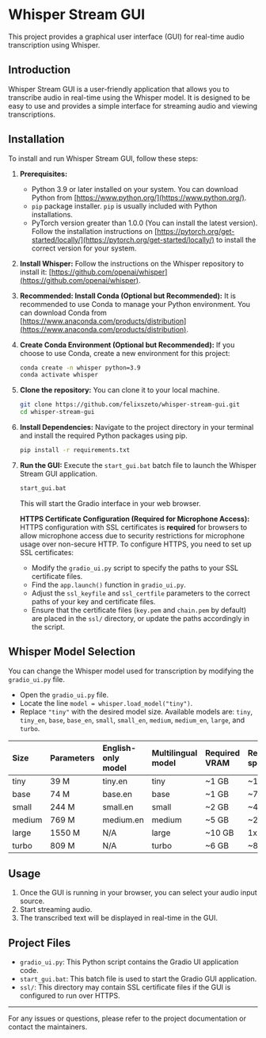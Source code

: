 # Whisper Stream GUI

This project provides a graphical user interface (GUI) for real-time audio transcription using Whisper.

## Introduction

Whisper Stream GUI is a user-friendly application that allows you to transcribe audio in real-time using the Whisper model. It is designed to be easy to use and provides a simple interface for streaming audio and viewing transcriptions.

## Installation

To install and run Whisper Stream GUI, follow these steps:

1.  **Prerequisites:**
    -   Python 3.9 or later installed on your system. You can download Python from [https://www.python.org/](https://www.python.org/).
    -   `pip` package installer. `pip` is usually included with Python installations.
    -   PyTorch version greater than 1.0.0 (You can install the latest version). Follow the installation instructions on [https://pytorch.org/get-started/locally/](https://pytorch.org/get-started/locally/) to install the correct version for your system.

2.  **Install Whisper:**
    Follow the instructions on the Whisper repository to install it: [https://github.com/openai/whisper](https://github.com/openai/whisper).

3.  **Recommended: Install Conda (Optional but Recommended):**
    It is recommended to use Conda to manage your Python environment. You can download Conda from [https://www.anaconda.com/products/distribution](https://www.anaconda.com/products/distribution).

4.  **Create Conda Environment (Optional but Recommended):**
    If you choose to use Conda, create a new environment for this project:

    ```bash
    conda create -n whisper python=3.9
    conda activate whisper
    ```

5.  **Clone the repository:**
    You can clone it to your local machine.

    ```bash
    git clone https://github.com/felixszeto/whisper-stream-gui.git
    cd whisper-stream-gui
    ```

6.  **Install Dependencies:**
    Navigate to the project directory in your terminal and install the required Python packages using pip.

    ```bash
    pip install -r requirements.txt
    ```




7.  **Run the GUI:**
    Execute the `start_gui.bat` batch file to launch the Whisper Stream GUI application.

    ```bash
    start_gui.bat
    ```

    This will start the Gradio interface in your web browser.

    **HTTPS Certificate Configuration (Required for Microphone Access):**
    HTTPS configuration with SSL certificates is **required** for browsers to allow microphone access due to security restrictions for microphone usage over non-secure HTTP.
    To configure HTTPS, you need to set up SSL certificates:
    -   Modify the `gradio_ui.py` script to specify the paths to your SSL certificate files.
    -   Find the `app.launch()` function in `gradio_ui.py`.
    -   Adjust the `ssl_keyfile` and `ssl_certfile` parameters to the correct paths of your key and certificate files.
    -   Ensure that the certificate files (`key.pem` and `chain.pem` by default) are placed in the `ssl/` directory, or update the paths accordingly in the script.

## Whisper Model Selection
You can change the Whisper model used for transcription by modifying the `gradio_ui.py` file.

-   Open the `gradio_ui.py` file.
-   Locate the line `model = whisper.load_model("tiny")`.
-   Replace `"tiny"` with the desired model size. Available models are: `tiny`, `tiny_en`, `base`, `base_en`, `small`, `small_en`, `medium`, `medium_en`, `large`, and `turbo`.

| Size   | Parameters | English-only model | Multilingual model | Required VRAM | Relative speed |
| :----- | :--------- | :----------------- | :----------------- | :------------ | :------------- |
| tiny   | 39 M       | tiny.en            | tiny               | ~1 GB         | ~10x           |
| base   | 74 M       | base.en            | base               | ~1 GB         | ~7x            |
| small  | 244 M      | small.en           | small              | ~2 GB         | ~4x            |
| medium | 769 M      | medium.en          | medium             | ~5 GB         | ~2x            |
| large  | 1550 M     | N/A                | large              | ~10 GB        | 1x             |
| turbo  | 809 M      | N/A                | turbo              | ~6 GB         | ~8x            |


## Usage

1.  Once the GUI is running in your browser, you can select your audio input source.
2.  Start streaming audio.
3.  The transcribed text will be displayed in real-time in the GUI.

## Project Files

-   `gradio_ui.py`: This Python script contains the Gradio UI application code.
-   `start_gui.bat`: This batch file is used to start the Gradio GUI application.
-   `ssl/`: This directory may contain SSL certificate files if the GUI is configured to run over HTTPS.

---

For any issues or questions, please refer to the project documentation or contact the maintainers.
